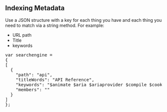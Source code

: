 ## Indexing Metadata

Use a JSON structure with a key for each thing you have and each thing you need to match via a string method. For example:
* URL path
* Title
* keywords

<pre>
var searchengine = 
{
[
  {
    "path": "api",
    "titleWords": "API Reference",
    "keywords": "$animate $aria $ariaprovider $compile $cookie $cookies $cookiestore $http $httpbackend $interval $location $log $resource $route $routeparams $routeprovider $sanitize $swipe $timeout access accessed accessibility accidental alert alert-info an and angular angularjs animation animations api apis application applying are aria as attached attributes available aware be become before behavior being both browser browsers build by callbacks can class clean code collection collisions common communicate complex components configuring contain contains convenient cookie cookies copy core css css-based currency current currently dangerous data date default define defined definition-table dependency details developing di directive directives disabilities display do docs documentation dom dump element emulate enable equals etc events examples experience expressions extend factories features file filter filters follow following for function functions global guide handle hashbang helper hooks html html5 improve in include included index inject into is it javascript js js-based keyframe level links linky low lowercase manage manageable management manipulate manner materials methods mobile mock mocks module modules more name names naming ng ng-bind nganimate ngaria ngclick ngcookies nginclude ngmock ngrepeat ngresource ngroute ngsanitize ngtouch ngview not object objects of once operations or organized overview page pages parse partials please posting prefix prefixes present prevent private provide provided providers public pushstate querying querystring quick reference referencing register registered rendered rest restful route routes routing runner securely serialization service services set simple some spaced store string structure supports synchronous template templates test testing tests that the these this to transform transitions trigger triggered turn unit up uppercase url urls use used useful users using values various version via way welcome when which will with within work would wrapper you your",
    "members": ""
  }
]
};
</pre>
